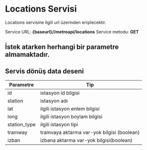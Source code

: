 # Locations Servisi
Locations servisine ilgili url üzerinden erişilecektir.

Service URL: **{baseurl}//metroapi/locations**
Service metodu: **GET**

## İstek atarken herhangi bir parametre almamaktadır.

## Servis dönüş data deseni

Parametre | Tip
------------ | ------------
id |  istasyon id bilgisi
station |  istasyon adı
lat | ilgili istasyon enlem bilgisi
long | ilgili istasyon boylam bilgisi 
station_type | ilgili istasyon tipi
tramway | tramvaya aktarma var-yok bilgisi (boolean)
izban | izbana aktarma var-yok bilgisi(boolean)
